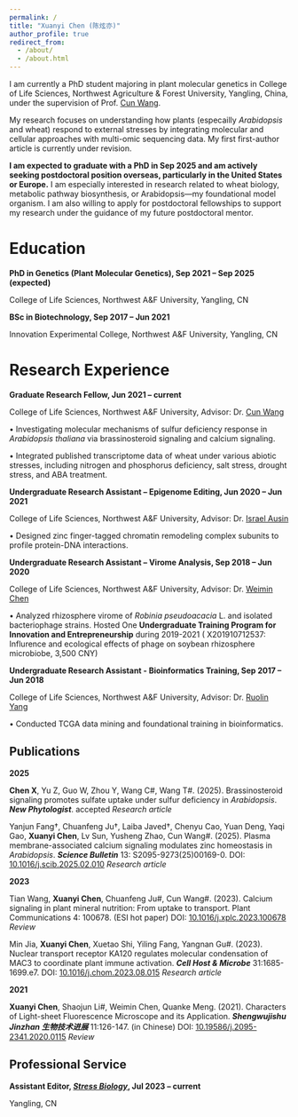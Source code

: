 ```yaml
---
permalink: /
title: "Xuanyi Chen (陈炫亦)"
author_profile: true
redirect_from: 
  - /about/
  - /about.html
---
```


I am currently a PhD student majoring in plant molecular genetics in College of Life Sciences, Northwest Agriculture & Forest University, Yangling, China, under the supervision of Prof. <a href="https://life.nwafu.edu.cn/szdw/js2/809883e95b9a42acab50c5e348281e96.htm">Cun Wang</a>. 

My research focuses on understanding how plants (especailly <i>Arabidopsis</i> and wheat) respond to external stresses by integrating molecular and cellular approaches with multi-omic sequencing data. My first first-author article is currently under revision. 

<b>I am expected to graduate with a PhD in Sep 2025 and am actively seeking postdoctoral position overseas, particularly in the United States or Europe.</b> I am especially interested in research related to wheat biology, metabolic pathway biosynthesis, or Arabidopsis—my foundational model organism. I am also willing to apply for postdoctoral fellowships to support my research under the guidance of my future postdoctoral mentor. 

Education
======
**PhD in Genetics (Plant Molecular Genetics), Sep 2021 – Sep 2025 (expected)**

College of Life Sciences, Northwest A&F University, Yangling, CN


**BSc in Biotechnology, Sep 2017 – Jun 2021**

Innovation Experimental College, Northwest A&F University, Yangling, CN

Research Experience
======
**Graduate Research Fellow, Jun 2021 – current**

College of Life Sciences, Northwest A&F University, Advisor: Dr. <a href="https://life.nwafu.edu.cn/szdw/js2/809883e95b9a42acab50c5e348281e96.htm">Cun Wang</a>

• Investigating molecular mechanisms of sulfur deficiency response in <i>Arabidopsis thaliana</i> via brassinosteroid signaling and calcium signaling.

• Integrated published transcriptome data of wheat under various abiotic stresses, including nitrogen and phosphorus deficiency, salt stress, drought stress, and ABA treatment.


**Undergraduate Research Assistant – Epigenome Editing, Jun 2020 – Jun 2021**

College of Life Sciences, Northwest A&F University, Advisor: Dr. <a href="https://life.nwafu.edu.cn/szdw/js2/aaab4cec07dd404d99f90a6429ef20c6.htm">Israel Ausin</a>

• Designed zinc finger-tagged chromatin remodeling complex subunits to profile protein-DNA interactions.


**Undergraduate Research Assistant – Virome Analysis, Sep 2018 – Jun 2020**

College of Life Sciences, Northwest A&F University, Advisor: Dr. <a href="https://life.nwafu.edu.cn/szdw/js2/de6b430e28de44928084be75a6bfc177.htm">Weimin Chen</a>

• Analyzed rhizosphere virome of <i>Robinia pseudoacacia</i> L. and isolated bacteriophage strains. Hosted One <b>Undergraduate Training Program for Innovation and Entrepreneurship</b> during 2019-2021 ( X201910712537: Influrence and ecological effects of phage on soybean rhizosphere microbiobe, 3,500 CNY)


**Undergraduate Research Assistant - Bioinformatics Training, Sep 2017 – Jun 2018**

College of Life Sciences, Northwest A&F University, Advisor: Dr. <a href="https://life.nwafu.edu.cn/szdw/js2/173930.htm">Ruolin Yang</a>

• Conducted TCGA data mining and foundational training in bioinformatics. 


Publications
------
**2025**

<b>Chen X</b>, Yu Z, Guo W, Zhou Y, Wang C#, Wang T#. (2025). Brassinosteroid signaling promotes sulfate uptake under sulfur deficiency in <i>Arabidopsis</i>. <b><i>New Phytologist</i></b>. accepted <i>Research article</i> 


Yanjun Fang†, Chuanfeng Ju†, Laiba Javed†, Chenyu Cao, Yuan Deng, Yaqi Gao, <b>Xuanyi Chen</b>, Lv Sun, Yusheng Zhao, Cun Wang#. (2025). Plasma membrane-associated calcium signaling modulates zinc homeostasis in <i>Arabidopsis</i>. <b><i>Science Bulletin</i></b> 13: S2095-9273(25)00169-0. DOI: <a href="https://www.sciencedirect.com/science/article/pii/S2095927325001690">10.1016/j.scib.2025.02.010</a> <i>Research article</i> 


**2023**

Tian Wang, <b>Xuanyi Chen</b>, Chuanfeng Ju#, Cun Wang#. (2023). Calcium signaling in plant mineral nutrition: From uptake to transport. Plant Communications 4: 100678. (ESI hot paper) DOI: <a href="https://www.sciencedirect.com/science/article/pii/S2590346223002067">10.1016/j.xplc.2023.100678</a> <i>Review</i> 


Min Jia, <b>Xuanyi Chen</b>, Xuetao Shi, Yiling Fang, Yangnan Gu#. (2023). Nuclear transport receptor KA120 regulates molecular condensation of MAC3 to coordinate plant immune activation. <b><i>Cell Host & Microbe</i></b> 31:1685-1699.e7. DOI: <a href="https://www.sciencedirect.com/science/article/pii/S1931312823003402">10.1016/j.chom.2023.08.015</a> <i>Research article</i>


**2021**

<b>Xuanyi Chen</b>, Shaojun Li#, Weimin Chen, Quanke Meng. (2021). Characters of Light-sheet Fluorescence Microscope and its Application. <b><i>Shengwujishu Jinzhan 生物技术进展</i></b> 11:126-147. (in Chinese) DOI: <a href="https://www.swjsjz.cn/CN/10.19586/j.2095-2341.2020.0115">10.19586/j.2095-2341.2020.0115</a> <i>Review</i>


Professional Service
------
<b>Assistant Editor, <i><a href="https://www.springer.com/journal/44154">Stress Biology</a></i>, Jul 2023 – current</b>

Yangling, CN
